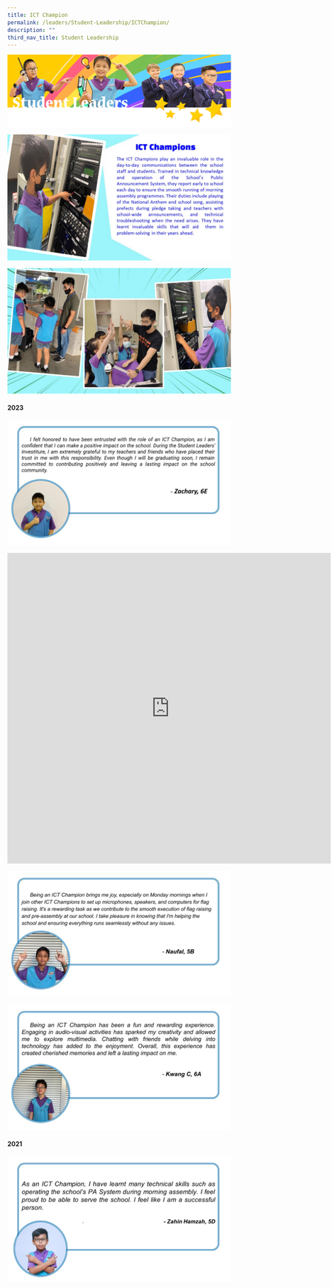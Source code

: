 ```yaml
---
title: ICT Champion
permalink: /leaders/Student-Leadership/ICTChampion/
description: ""
third_nav_title: Student Leadership
---
```

![](/images/SLbanner.png)

![](/images/ICT%20Champ%201.jpg)

![](/images/ICT%20Champ%202.jpg)


#### 2023
![](/images/Leaders/ict%20champion%20reflection%20.jpg)

<iframe src="https://docs.google.com/presentation/d/e/2PACX-1vRylqxO_dHXHxQvaSFtMZvVDRSBRaZIR90mQx-W-_z_Uwd3X_F68HHmWYegaoGvWa_4LG1UbgX_1PCf/embed?start=false&amp;loop=false&amp;delayms=3000" frameborder="0" width="729" height="700" allowfullscreen="true"></iframe>

![](/images/Students'%20Reflections%202023/ict%20champion%202023%20reflection%201.jpg)

![](/images/Students'%20Reflections%202023/ict%20champion%202023%20reflection%202.jpg)


#### 2021

![](/images/ICT%20Champ%203.jpg)